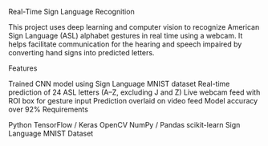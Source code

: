 Real-Time Sign Language Recognition

This project uses deep learning and computer vision to recognize American Sign Language (ASL) alphabet gestures in real time using a webcam. It helps facilitate communication for the hearing and speech impaired by converting hand signs into predicted letters.

Features

Trained CNN model using Sign Language MNIST dataset
Real-time prediction of 24 ASL letters (A–Z, excluding J and Z)
Live webcam feed with ROI box for gesture input
Prediction overlaid on video feed
Model accuracy over 92%
Requirements

Python
TensorFlow / Keras
OpenCV
NumPy / Pandas
scikit-learn
Sign Language MNIST Dataset
